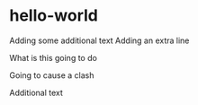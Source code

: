 # hello-world
Adding some additional text
Adding an extra line


What is this going to do


Going to cause a clash

Additional text

